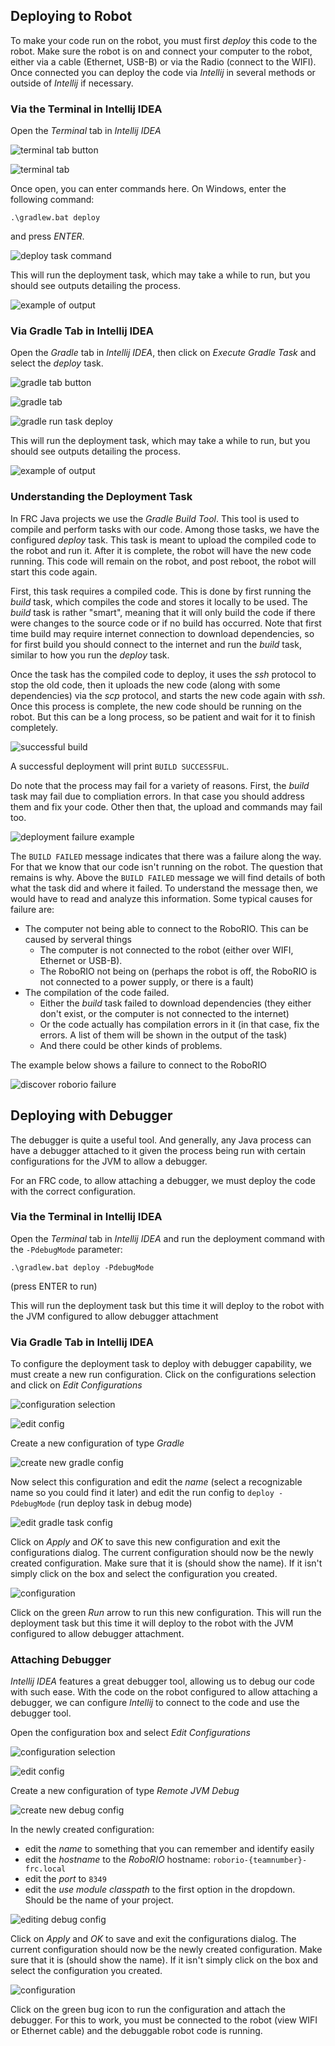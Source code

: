 ## Deploying to Robot

To make your code run on the robot, you must first _deploy_ this code to the robot. Make sure the robot is on and connect your computer to the robot, either via a cable (Ethernet, USB-B) or via the Radio (connect to the WIFI). Once connected you can deploy the code via _Intellij_ in several methods or outside of _Intellij_ if necessary.

### Via the Terminal in Intellij IDEA

Open the _Terminal_ tab in _Intellij IDEA_

![terminal tab button](https://github.com/user-attachments/assets/95e65d8c-89ec-479b-a980-c6ccb20a1acf)

![terminal tab](https://github.com/user-attachments/assets/12a47653-bfca-4aab-9886-441cb7da85de)

Once open, you can enter commands here. On Windows, enter the following command: 
```
.\gradlew.bat deploy
```
and press _ENTER_. 

![deploy task command](https://github.com/user-attachments/assets/09c25414-ba65-43b5-bb15-6c97ff1d22e5)

This will run the deployment task, which may take a while to run, but you should see outputs detailing the process.

![example of output](https://github.com/user-attachments/assets/bdf2542a-7557-443e-a2fd-9af42190425f)

### Via Gradle Tab in Intellij IDEA

Open the _Gradle_ tab in _Intellij IDEA_, then click on _Execute Gradle Task_ and select the _deploy_ task. 

![gradle tab button](https://github.com/user-attachments/assets/e02c959b-73eb-4930-b748-e988d3c40115)

![gradle tab](https://github.com/user-attachments/assets/5409d5f2-59dc-4ecb-a81b-f4d6163e8d09)

![gradle run task deploy](https://github.com/user-attachments/assets/25790227-f2fc-4d65-8e0c-0d1a38a8bb4b)

This will run the deployment task, which may take a while to run, but you should see outputs detailing the process.

![example of output](https://github.com/user-attachments/assets/ac7019aa-1f3b-4c1d-98b4-acb8a52588e1)

### Understanding the Deployment Task

In FRC Java projects we use the _Gradle Build Tool_. This tool is used to compile and perform tasks with our code. Among those tasks, we have the configured _deploy_ task. This task is meant to upload the compiled code to the robot and run it. After it is complete, the robot will have the new code running. This code will remain on the robot, and post reboot, the robot will start this code again.

First, this task requires a compiled code. This is done by first running the _build_ task, which compiles the code and stores it locally to be used. The _build_ task is rather "smart", meaning that it will only build the code if there were changes to the source code or if no build has occurred. Note that first time build may require internet connection to download dependencies, so for first build you should connect to the internet and run the _build_ task, similar to how you run the _deploy_ task.

Once the task has the compiled code to deploy, it uses the _ssh_ protocol to stop the old code, then it uploads the new code (along with some dependencies) via the _scp_ protocol, and starts the new code again with _ssh_. Once this process is complete, the new code should be running on the robot. But this can be a long process, so be patient and wait for it to finish completely.

![successful build](https://github.com/user-attachments/assets/a0ab0cbf-e0ef-473e-83ae-0f1b71227657)

A successful deployment will print `BUILD SUCCESSFUL`. 

Do note that the process may fail for a variety of reasons. First, the _build_ task may fail due to compliation errors. In that case you should address them and fix your code. Other then that, the upload and commands may fail too.

![deployment failure example](https://github.com/user-attachments/assets/deef6782-fa53-4f50-9b9f-d6d11804484c)

The `BUILD FAILED` message indicates that there was a failure along the way. For that we know that our code isn't running on the robot. The question that remains is why. Above the `BUILD FAILED` message we will find details of both what the task did and where it failed. To understand the message then, we would have to read and analyze this information. Some typical causes for failure are:
- The computer not being able to connect to the RoboRIO. This can be caused by serveral things
  - The computer is not connected to the robot (either over WIFI, Ethernet or USB-B).
  - The RoboRIO not being on (perhaps the robot is off, the RoboRIO is not connected to a power supply, or there is a fault)
- The compilation of the code failed.
  - Either the _build_ task failed to download dependencies (they either don't exist, or the computer is not connected to the internet)
  - Or the code actually has compilation errors in it (in that case, fix the errors. A list of them will be shown in the output of the task)
  - And there could be other kinds of problems.

The example below shows a failure to connect to the RoboRIO

![discover roborio failure](https://github.com/user-attachments/assets/90a1780a-48cd-454f-93f3-92cc8e54a7a5)


## Deploying with Debugger

The debugger is quite a useful tool. And generally, any Java process can have a debugger attached to it given the process being run with certain configurations for the JVM to allow a debugger.

For an FRC code, to allow attaching a debugger, we must deploy the code with the correct configuration. 

### Via the Terminal in Intellij IDEA

Open the _Terminal_ tab in _Intellij IDEA_ and run the deployment command with the `-PdebugMode` parameter:
```
.\gradlew.bat deploy -PdebugMode
```
(press ENTER to run)

This will run the deployment task but this time it will deploy to the robot with the JVM configured to allow debugger attachment

### Via Gradle Tab in Intellij IDEA

To configure the deployment task to deploy with debugger capability, we must create a new run configuration. Click on the configurations selection and click on _Edit Configurations_

![configuration selection](https://github.com/user-attachments/assets/d96fa28e-e779-4c85-9095-8fce2236d86f)

![edit config](https://github.com/user-attachments/assets/9fc1ac93-8152-4028-900c-c2b4bb7311db)

Create a new configuration of type _Gradle_

![create new gradle config](https://github.com/user-attachments/assets/e150ddcf-7aa7-4f40-ba36-c6a063b5e8c2)

Now select this configuration and edit the _name_ (select a recognizable name so you could find it later) and edit the run config to `deploy -PdebugMode` (run deploy task in debug mode)

![edit gradle task config](https://github.com/user-attachments/assets/ded4c1b2-8b6a-43f8-8c96-7281418680d0)

Click on _Apply_ and _OK_ to save this new configuration and exit the configurations dialog.
The current configuration should now be the newly created configuration. Make sure that it is (should show the name). If it isn't simply click on the box and select the configuration you created.

![configuration](https://github.com/user-attachments/assets/b20ff90e-8aad-41c9-ac06-8ccf4c1fb1b5)

Click on the green _Run_ arrow to run this new configuration. This will run the deployment task but this time it will deploy to the robot with the JVM configured to allow debugger attachment.

### Attaching Debugger

_Intellij IDEA_ features a great debugger tool, allowing us to debug our code with such ease. With the code on the robot configured to allow attaching a debugger, we can configure _Intellij_ to connect to the code and use the debugger tool.

Open the configuration box and select _Edit Configurations_

![configuration selection](https://github.com/user-attachments/assets/d96fa28e-e779-4c85-9095-8fce2236d86f)

![edit config](https://github.com/user-attachments/assets/9fc1ac93-8152-4028-900c-c2b4bb7311db)

Create a new configuration of type _Remote JVM Debug_

![create new debug config](https://github.com/user-attachments/assets/eab26b29-c3eb-4db6-b95f-f886abc45ff5)

In the newly created configuration:
- edit the _name_ to something that you can remember and identify easily
- edit the _hostname_ to the _RoboRIO_ hostname: `roborio-{teamnumber}-frc.local`
- edit the _port_ to `8349`
- edit the _use module classpath_ to the first option in the dropdown. Should be the name of your project.

![editing debug config](https://github.com/user-attachments/assets/a986cff0-258a-40e1-b82a-455bb0e2ea53)

Click on _Apply_ and _OK_ to save and exit the configurations dialog.
The current configuration should now be the newly created configuration. Make sure that it is (should show the name). If it isn't simply click on the box and select the configuration you created.

![configuration](https://github.com/user-attachments/assets/3b089a4a-eb1d-4281-86d0-6a429623c434)

Click on the green bug icon to run the configuration and attach the debugger. For this to work, you must be connected to the robot (view WIFI or Ethernet cable) and the debuggable robot code is running.

